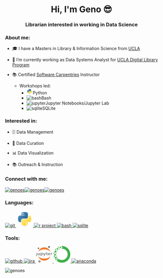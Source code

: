 <h1 align="center">Hi, I'm Geno 😎</h1>
<h3 align="center">Librarian interested in working in Data Science</h3>

<h3 align="left">About me:</h3>

- 🎓 I have a Masters in Library & Information Science from [UCLA](https://seis.ucla.edu/)

- 💾 I’m currently working as Data Systems Analyst for [UCLA Digital Library Program](https://digital.library.ucla.edu/)

- 📚 Certified [Software Carpentries](https://carpentries.org/) Instructor

  - Workshops led:
    - <picture><img src="https://raw.githubusercontent.com/devicons/devicon/master/icons/python/python-original.svg" alt="python" width="20" height="20"/></picture>Python 
    - <picture><img src="https://bashlogo.com/img/symbol/svg/full_colored_dark.svg" alt="bash" width="20" height="20"/></picture>Bash 
    - <picture><img src="https://www.vectorlogo.zone/logos/jupyter/jupyter-icon.svg" alt="jupyter" width="20" height="20"/></picture>Jupyter Notebooks/Jupyter Lab 
    - <picture><img src="https://www.vectorlogo.zone/logos/sqlite/sqlite-icon.svg" alt="sqlite" width="20" height="20"/></picture>SQLite 

<h3 align="left">Interested in:</h3>

- 🗄️ Data Management

- 📓 Data Curation

- 📊 Data Visualization

- 📚 Outreach & Instruction


<h3 align="left">Connect with me:</h3>
<p align="left"><a href="mailto:gggeeennnooo@duck.com" target="blank"><img align="center" src="https://raw.githubusercontent.com/uiwjs/file-icons/master/icon/email.svg" alt="genoes" height="45" width="55" /></a><a href="https://linkedin.com/in/genoes" target="blank"><img align="center" src="https://raw.githubusercontent.com/rahuldkjain/github-profile-readme-generator/master/src/images/icons/Social/linked-in-alt.svg" alt="genoes" height="45" width="55" /></a><a href="https://mastodon.social/@geno" target="blank"><img align="center" src="https://upload.wikimedia.org/wikipedia/commons/4/48/Mastodon_Logotype_%28Simple%29.svg" alt="genoes" height="45" width="55" /></a>
</p>

<h3 align="left">Languages:</h3>
<p align="left"> <a href="https://git-scm.com/" target="_blank" rel="noreferrer"> <img src="https://www.vectorlogo.zone/logos/git-scm/git-scm-icon.svg" alt="git" width="55" height="55"/> </a> <a href="https://www.python.org" target="_blank" rel="noreferrer"> <img src="https://raw.githubusercontent.com/devicons/devicon/master/icons/python/python-original.svg" alt="python" width="55" height="55"/> </a> <a href="https://www.r-project.org/" target="_blank" rel="noreferrer"> <img src="https://www.vectorlogo.zone/logos/r-project/r-project-icon.svg" alt="r project" width="55" height="55"/> </a> <a href="https://www.gnu.org/software/bash/" target="_blank" rel="noreferrer"> <img src="https://bashlogo.com/img/symbol/svg/full_colored_dark.svg" alt="bash" width="55" height="55"/> </a> <a href="https://www.sqlite.org/" target="_blank" rel="noreferrer"> <img src="https://www.vectorlogo.zone/logos/sqlite/sqlite-icon.svg" alt="sqlite" width="55" height="55"/> </a> </p>

<h3 align="left">Tools:</h3>
<a href="https://www.github.com/" target="_blank" rel="noreferrer"> <img src="https://www.vectorlogo.zone/logos/github/github-icon.svg" alt="github" width="55" height="55"/> </a> <a href="https://www.atlassian.com/" target="_blank" rel="noreferrer"> <img src="https://www.vectorlogo.zone/logos/atlassian_jira/atlassian_jira-icon.svg" alt="jira" width="55" height="55"/> </a> <a href="https://jupyter.org/" target="_blank" rel="noreferrer"> <img src="https://raw.githubusercontent.com/devicons/devicon/master/icons/jupyter/jupyter-original-wordmark.svg" alt="jupyter" width="55" height="55"/> </a> <a href="https://www.anaconda.com/" target="_blank" rel="noreferrer"> <img src="https://raw.githubusercontent.com/devicons/devicon/master/icons/anaconda/anaconda-original.svg" alt="jetbrains" width="55" height="55"/> </a> </a>  <a href="https://www.jetbrains.com/" target="_blank" rel="noreferrer"> <img src="https://www.vectorlogo.zone/logos/jetbrains/jetbrains-icon.svg" alt="anaconda" width="55" height="55"/> </a> 




<p align="left"> <img src="https://komarev.com/ghpvc/?username=genoes&label=Profile%20views&color=0e75b6&style=flat" alt="genoes" /> </p>
